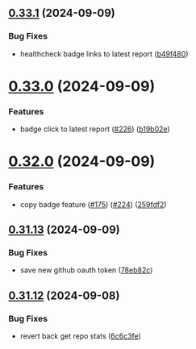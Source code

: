 ## [0.33.1](https://github.com/EddieHubCommunity/HealthCheck/compare/v0.33.0...v0.33.1) (2024-09-09)


### Bug Fixes

* healthcheck badge links to latest report ([b49f480](https://github.com/EddieHubCommunity/HealthCheck/commit/b49f48018585e506fb257583de2371ec3f0835a3))



# [0.33.0](https://github.com/EddieHubCommunity/HealthCheck/compare/v0.32.0...v0.33.0) (2024-09-09)


### Features

* badge click to latest report ([#226](https://github.com/EddieHubCommunity/HealthCheck/issues/226)) ([b19b02e](https://github.com/EddieHubCommunity/HealthCheck/commit/b19b02e09752617a4a241750e3000d78eeee79b4))



# [0.32.0](https://github.com/EddieHubCommunity/HealthCheck/compare/v0.31.13...v0.32.0) (2024-09-09)


### Features

* copy badge feature ([#175](https://github.com/EddieHubCommunity/HealthCheck/issues/175)) ([#224](https://github.com/EddieHubCommunity/HealthCheck/issues/224)) ([259fdf2](https://github.com/EddieHubCommunity/HealthCheck/commit/259fdf2109b0e92d6c27c4505c21c7262b3078e2))



## [0.31.13](https://github.com/EddieHubCommunity/HealthCheck/compare/v0.31.12...v0.31.13) (2024-09-09)


### Bug Fixes

* save new github oauth token ([78eb82c](https://github.com/EddieHubCommunity/HealthCheck/commit/78eb82cbbc7ae9ee2af1a38688c288fd5391b971))



## [0.31.12](https://github.com/EddieHubCommunity/HealthCheck/compare/v0.31.11...v0.31.12) (2024-09-08)


### Bug Fixes

* revert back get repo stats ([6c6c3fe](https://github.com/EddieHubCommunity/HealthCheck/commit/6c6c3fe4752a71df81acff56f2c7ff689ea8370b))



